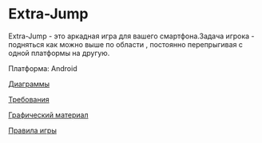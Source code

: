 # Extra-Jump
Extra-Jump - это аркадная игра для вашего смартфона.Задача игрока - подняться как можно выше по области , постоянно перепрыгивая с одной платформы на другую.

Платформа: Android

[Диаграммы](https://github.com/rsajko/Extra-Jump/tree/master/Диаграммы)

[Требования](https://github.com/rsajko/Extra-Jump/blob/master/Документация/Требования.md)

[Графический материал](https://github.com/rsajko/Extra-Jump/tree/master/Мокапы)

[Правила игры](https://github.com/rsajko/Extra-Jump/blob/master/Правила%20игры/Правила%20игры.md)
